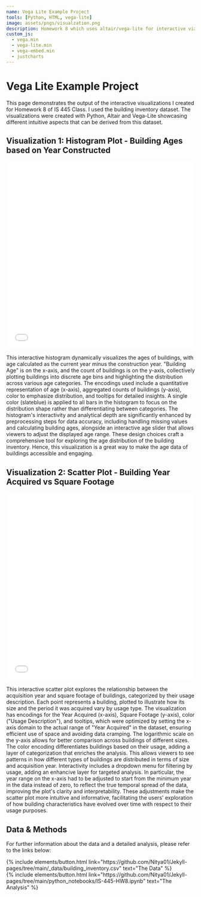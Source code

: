 ```yaml
---
name: Vega Lite Example Project
tools: [Python, HTML, vega-lite]
image: assets/pngs/visualzation.png
description: Homework 8 which uses altair/vega-lite for interactive viz!
custom_js:
  - vega.min
  - vega-lite.min
  - vega-embed.min
  - justcharts
---
```


# Vega Lite Example Project

This page demonstrates the output of the interactive visualizations I created for Homework 8 of IS 445 Class. I used the building inventory dataset. The visualizations were created with Python, Altair and Vega-Lite showcasing different intuitive aspects that can be derived from this dataset.

## Visualization 1: Histogram Plot - Building Ages based on Year Constructed 

<iframe src="{{ site.baseurl }}/assets/html/histogram.html" style="width: 100%; height: 500px;" frameborder="0"></iframe>

This interactive histogram dynamically visualizes the ages of buildings, with age calculated as the current year minus the construction year. "Building Age" is on the x-axis, and the count of buildings is on the y-axis, collectively plotting buildings into discrete age bins and highlighting the distribution across various age categories. The encodings used include a quantitative representation of age (x-axis), aggregated counts of buildings (y-axis), color to emphasize distribution, and tooltips for detailed insights. A single color (slateblue) is applied to all bars in the histogram to focus on the distribution shape rather than differentiating between categories. The histogram's interactivity and analytical depth are significantly enhanced by preprocessing steps for data accuracy, including handling missing values and calculating building ages, alongside an interactive age slider that allows viewers to adjust the displayed age range. These design choices craft a comprehensive tool for exploring the age distribution of the building inventory. Hence, this visualization is a great way to make the age data of buildings accessible and engaging.


## Visualization 2: Scatter Plot - Building Year Acquired vs Square Footage

<iframe src="{{ site.baseurl }}/assets/html/scatterplot.html" style="width: 100%; height: 500px;" frameborder="0"></iframe>

This interactive scatter plot explores the relationship between the acquisition year and square footage of buildings, categorized by their usage description. Each point represents a building, plotted to illustrate how its size and the period it was acquired vary by usage type. The visualization has encodings for the  Year Acquired (x-axis), Square Footage (y-axis), color ("Usage Description"), and tooltips, which were optimized by setting the x-axis domain to the actual range of "Year Acquired" in the dataset, ensuring efficient use of space and avoiding data cramping. The logarithmic scale on the y-axis allows for better comparison across buildings of different sizes. The color encoding differentiates buildings based on their usage, adding a layer of categorization that enriches the analysis. This allows viewers to see patterns in how different types of buildings are distributed in terms of size and acquisition year. Interactivity includes a dropdown menu for filtering by usage, adding an enhancive layer for targeted analysis. In particular, the year range on the x-axis had to be adjusted to start from the minimum year in the data instead of zero, to reflect the true temporal spread of the data, improving the plot's clarity and interpretability. These adjustments make the scatter plot more intuitive and informative, facilitating the users' exploration of how building characteristics have evolved over time with respect to their usage purposes.


## Data & Methods

For further information about the data and a detailed analysis, please refer to the links below:

<div class="left">
{% include elements/button.html link="https://github.com/Nitya01/Jekyll-pages/tree/main/_data/building_inventory.csv" text="The Data" %}
</div>

<div class="right">
{% include elements/button.html link="https://github.com/Nitya01/Jekyll-pages/tree/main/python_notebooks/IS-445-HW8.ipynb" text="The Analysis" %}
</div>
